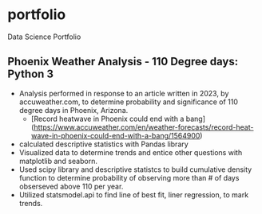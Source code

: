 # portfolio
Data Science Portfolio

## Phoenix Weather Analysis - 110 Degree days: Python 3
* Analysis performed in response to an article written in 2023, by accuweather.com, to determine probability and significance of 110 degree days in Phoenix, Arizona.
  * [Record heatwave in Phoenix could end with a bang] (https://www.accuweather.com/en/weather-forecasts/record-heat-wave-in-phoenix-could-end-with-a-bang/1564900) 
* calculated descriptive statistics with Pandas library
* Visualized data to determine trends and entice other questions with matplotlib and seaborn.
* Used scipy library and descriptive statistcs to build cumulative density function to determine probability of observing more than # of days obserseved above 110 per year.
* Utilized statsmodel.api to find line of best fit, liner regression, to mark trends.
